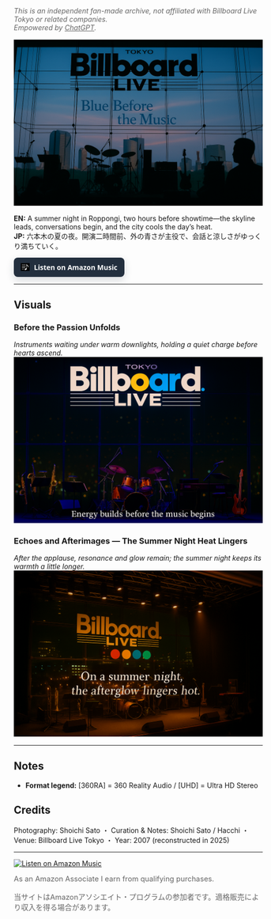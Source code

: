 <style>
h1:first-of-type {
  display: none;
}
</style>

<p style="color:#666;font-size:.88rem;font-style:italic;margin:.5rem 0 1rem;">
  This is an independent fan-made archive, not affiliated with Billboard Live Tokyo or related companies.<br>
  Empowered by <a href="https://openai.com/" target="_blank" rel="noopener" style="color:#666;text-decoration:underline;">ChatGPT</a>.
</p>

# Aug-19-2007 — Billboard Live Tokyo [360RA/UHD]

![Blue Before the Music](images/blue-before-the-music.jpg "Blue Before the Music — twilight blue and skyline before the music")

**EN:** A summer night in Roppongi, two hours before showtime—the skyline leads, conversations begin, and the city cools the day’s heat.  
**JP:** 六本木の夏の夜。開演二時間前、外の青さが主役で、会話と涼しさがゆっくり満ちていく。

<div style="margin:12px 0;">
  <a href="https://music.amazon.co.jp/user-playlists/cde5675021a04698ba0e51c0a7b7bc13jajp?ref=dm_sh_5646-30f6-5901-975e-21550&tag=shoichi-22"
     target="_blank" rel="sponsored nofollow noopener"
     style="display:inline-flex;align-items:center;gap:.55rem;
            background:#232F3E;color:#fff;text-decoration:none;
            padding:10px 14px;border-radius:8px;font-weight:700;
            font-family:system-ui,-apple-system,'Segoe UI',Roboto,'Helvetica Neue',Arial,sans-serif;
            box-shadow:0 6px 16px rgba(35,47,62,.18);
            transition:transform .08s ease,filter .2s ease;">
    <img src="images/music-note-icon.png" alt=""
         style="width:18px;height:18px;object-fit:contain;filter:invert(1);">
    <span>Listen on Amazon Music</span>
  </a>
</div>

---

## Visuals

### Before the Passion Unfolds
*Instruments waiting under warm downlights, holding a quiet charge before hearts ascend.*  
![Before the Passion Unfolds](images/before-the-passion-unfolds.jpg "Before the Passion Unfolds — warm downlights, instruments aglow")

### Echoes and Afterimages — The Summer Night Heat Lingers
*After the applause, resonance and glow remain; the summer night keeps its warmth a little longer.*  
![Echoes and Afterimages](images/echoes-and-afterimages.jpg "Echoes and Afterimages — lingering resonance and city lights")

---

## Notes
- **Format legend:** [360RA] = 360 Reality Audio / [UHD] = Ultra HD Stereo  

## Credits
Photography: Shoichi Sato ・ Curation & Notes: Shoichi Sato / Hacchi ・ Venue: Billboard Live Tokyo ・ Year: 2007 (reconstructed in 2025)

---
[![Listen on Amazon Music](images/music-icon.png)](https://www.amazon.co.jp/cde5675021a04698ba0e51c0a7b7bc13jajp?ref=dm_sh_5646-30f6-5901-975e-21550&tag=shoichi-22)

<p style="color:#666;font-size:.92rem;margin:.1rem 0 1rem;">
  As an Amazon Associate I earn from qualifying purchases.
</p>
<p style="color:#666;font-size:.92rem;margin:.5rem 0 0;">
  当サイトはAmazonアソシエイト・プログラムの参加者です。適格販売により収入を得る場合があります。
</p>
